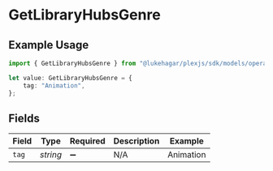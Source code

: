 # GetLibraryHubsGenre

## Example Usage

```typescript
import { GetLibraryHubsGenre } from "@lukehagar/plexjs/sdk/models/operations";

let value: GetLibraryHubsGenre = {
    tag: "Animation",
};
```

## Fields

| Field              | Type               | Required           | Description        | Example            |
| ------------------ | ------------------ | ------------------ | ------------------ | ------------------ |
| `tag`              | *string*           | :heavy_minus_sign: | N/A                | Animation          |